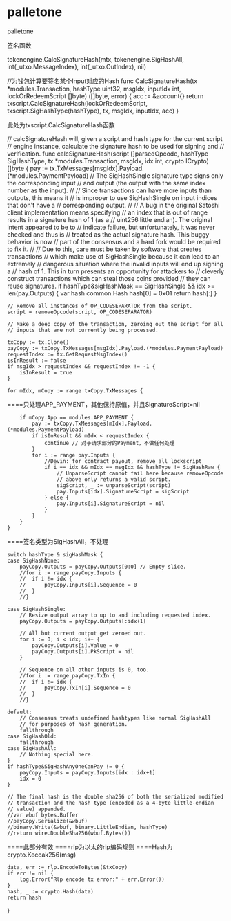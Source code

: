 # palletone
palletone



签名函数

tokenengine.CalcSignatureHash(mtx, tokenengine.SigHashAll, int(_utxo.MessageIndex), int(_utxo.OutIndex), nil)

//为钱包计算要签名某个Input对应的Hash
func CalcSignatureHash(tx *modules.Transaction, hashType uint32, msgIdx, inputIdx int, lockOrRedeemScript []byte) ([]byte, error) {
	acc := &account{}
	return txscript.CalcSignatureHash(lockOrRedeemScript, txscript.SigHashType(hashType), tx, msgIdx, inputIdx, acc)
}

此处为txscript.CalcSignatureHash函数

// calcSignatureHash will, given a script and hash type for the current script
// engine instance, calculate the signature hash to be used for signing and
// verification.
func calcSignatureHash(script []parsedOpcode, hashType SigHashType, tx *modules.Transaction, msgIdx, idx int, crypto ICrypto) []byte {
	pay := tx.TxMessages[msgIdx].Payload.(*modules.PaymentPayload)
	// The SigHashSingle signature type signs only the corresponding input
	// and output (the output with the same index number as the input).
	//
	// Since transactions can have more inputs than outputs, this means it
	// is improper to use SigHashSingle on input indices that don't have a
	// corresponding output.
	//
	// A bug in the original Satoshi client implementation means specifying
	// an index that is out of range results in a signature hash of 1 (as a
	// uint256 little endian).  The original intent appeared to be to
	// indicate failure, but unfortunately, it was never checked and thus is
	// treated as the actual signature hash.  This buggy behavior is now
	// part of the consensus and a hard fork would be required to fix it.
	//
	// Due to this, care must be taken by software that creates transactions
	// which make use of SigHashSingle because it can lead to an extremely
	// dangerous situation where the invalid inputs will end up signing a
	// hash of 1.  This in turn presents an opportunity for attackers to
	// cleverly construct transactions which can steal those coins provided
	// they can reuse signatures.
	if hashType&sigHashMask == SigHashSingle && idx >= len(pay.Outputs) {
		var hash common.Hash
		hash[0] = 0x01
		return hash[:]
	}

	// Remove all instances of OP_CODESEPARATOR from the script.
	script = removeOpcode(script, OP_CODESEPARATOR)

	// Make a deep copy of the transaction, zeroing out the script for all
	// inputs that are not currently being processed.

	txCopy := tx.Clone()
	payCopy := txCopy.TxMessages[msgIdx].Payload.(*modules.PaymentPayload)
	requestIndex := tx.GetRequestMsgIndex()
	isInResult := false
	if msgIdx > requestIndex && requestIndex != -1 {
		isInResult = true
	}

	for mIdx, mCopy := range txCopy.TxMessages {

====只处理APP_PAYMENT，其他保持原值，并且SignatureScript=nil

		if mCopy.App == modules.APP_PAYMENT {
			pay := txCopy.TxMessages[mIdx].Payload.(*modules.PaymentPayload)
			if isInResult && mIdx < requestIndex {
				continue // 对于请求部分的Payment，不做任何处理
			}
			for i := range pay.Inputs {
				//Devin: for contract payout, remove all lockscript
				if i == idx && mIdx == msgIdx && hashType != SigHashRaw {
					// UnparseScript cannot fail here because removeOpcode
					// above only returns a valid script.
					sigScript, _ := unparseScript(script)
					pay.Inputs[idx].SignatureScript = sigScript
				} else {
					pay.Inputs[i].SignatureScript = nil
				}
			}
		}
	}

====签名类型为SigHashAll，不处理

	switch hashType & sigHashMask {
	case SigHashNone:
		payCopy.Outputs = payCopy.Outputs[0:0] // Empty slice.
		//for i := range payCopy.Inputs {
		//	if i != idx {
		//		payCopy.Inputs[i].Sequence = 0
		//	}
		//}

	case SigHashSingle:
		// Resize output array to up to and including requested index.
		payCopy.Outputs = payCopy.Outputs[:idx+1]

		// All but current output get zeroed out.
		for i := 0; i < idx; i++ {
			payCopy.Outputs[i].Value = 0
			payCopy.Outputs[i].PkScript = nil
		}

		// Sequence on all other inputs is 0, too.
		//for i := range payCopy.TxIn {
		//	if i != idx {
		//		payCopy.TxIn[i].Sequence = 0
		//	}
		//}

	default:
		// Consensus treats undefined hashtypes like normal SigHashAll
		// for purposes of hash generation.
		fallthrough
	case SigHashOld:
		fallthrough
	case SigHashAll:
		// Nothing special here.
	}
	if hashType&SigHashAnyOneCanPay != 0 {
		payCopy.Inputs = payCopy.Inputs[idx : idx+1]
		idx = 0
	}

	// The final hash is the double sha256 of both the serialized modified
	// transaction and the hash type (encoded as a 4-byte little-endian
	// value) appended.
	//var wbuf bytes.Buffer
	//payCopy.Serialize(&wbuf)
	//binary.Write(&wbuf, binary.LittleEndian, hashType)
	//return wire.DoubleSha256(wbuf.Bytes())


====此部分有效
====rlp为以太的rlp编码规则
====Hash为crypto.Keccak256(msg)

	data, err := rlp.EncodeToBytes(&txCopy)
	if err != nil {
		log.Error("Rlp encode tx error:" + err.Error())
	}
	hash, _ := crypto.Hash(data)
	return hash




}